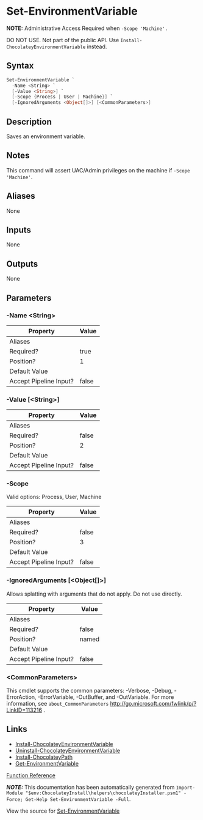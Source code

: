 ﻿---
Title: Set-EnvironmentVariable
Description: Information on Set-EnvironmentVariable function
RedirectFrom: docs/helpers-set-environment-variable
---

# Set-EnvironmentVariable

<!-- This documentation is automatically generated from https://github.com/chocolatey/choco/tree/stable/src/chocolatey.resources/helpers/functions/Set-EnvironmentVariable.ps1 using https://github.com/chocolatey/choco/tree/stable/GenerateDocs.ps1. Contributions are welcome at the original location(s). -->

**NOTE:** Administrative Access Required when `-Scope 'Machine'.`

DO NOT USE. Not part of the public API. Use
`Install-ChocolateyEnvironmentVariable` instead.

## Syntax

~~~powershell
Set-EnvironmentVariable `
  -Name <String> `
  [-Value <String>] `
  [-Scope {Process | User | Machine}] `
  [-IgnoredArguments <Object[]>] [<CommonParameters>]
~~~

## Description

Saves an environment variable.

## Notes

This command will assert UAC/Admin privileges on the machine if
`-Scope 'Machine'`.

## Aliases

None

## Inputs

None

## Outputs

None

## Parameters

###  -Name &lt;String&gt;
Property               | Value
---------------------- | -----
Aliases                |
Required?              | true
Position?              | 1
Default Value          |
Accept Pipeline Input? | false

###  -Value [&lt;String&gt;]
Property               | Value
---------------------- | -----
Aliases                |
Required?              | false
Position?              | 2
Default Value          |
Accept Pipeline Input? | false

###  -Scope

Valid options: Process, User, Machine

Property               | Value
---------------------- | -----
Aliases                |
Required?              | false
Position?              | 3
Default Value          |
Accept Pipeline Input? | false

###  -IgnoredArguments [&lt;Object[]&gt;]
Allows splatting with arguments that do not apply. Do not use directly.

Property               | Value
---------------------- | -----
Aliases                |
Required?              | false
Position?              | named
Default Value          |
Accept Pipeline Input? | false

### &lt;CommonParameters&gt;

This cmdlet supports the common parameters: -Verbose, -Debug, -ErrorAction, -ErrorVariable, -OutBuffer, and -OutVariable. For more information, see `about_CommonParameters` http://go.microsoft.com/fwlink/p/?LinkID=113216 .


## Links

 * [Install-ChocolateyEnvironmentVariable](./install-chocolateyenvironmentvariable)
 * [Uninstall-ChocolateyEnvironmentVariable](./uninstall-chocolateyenvironmentvariable)
 * [Install-ChocolateyPath](./install-chocolateypath)
 * [Get-EnvironmentVariable](./get-environmentvariable)


[Function Reference](./reference)

***NOTE:*** This documentation has been automatically generated from `Import-Module "$env:ChocolateyInstall\helpers\chocolateyInstaller.psm1" -Force; Get-Help Set-EnvironmentVariable -Full`.

View the source for [Set-EnvironmentVariable](https://github.com/chocolatey/choco/tree/stable/src/chocolatey.resources/helpers/functions/Set-EnvironmentVariable.ps1)
